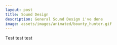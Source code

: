 ```yaml
---
layout: post
title: Sound Design
description: General Sound Design i've done
image: assets/images/animated/bounty_hunter.gif
---
```


Test test test
